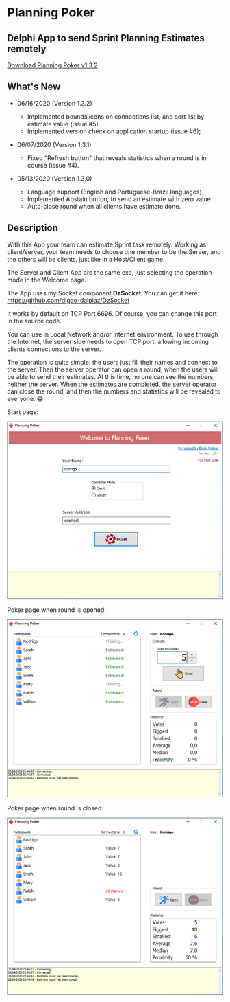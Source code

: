 
# Planning Poker

## Delphi App to send Sprint Planning Estimates remotely

[Download Planning Poker v1.3.2](https://github.com/digao-dalpiaz/Planning-Poker/releases/download/v1.3.2/PlanningPoker.exe)

## What's New

- 06/16/2020 (Version 1.3.2)

   - Implemented bounds icons on connections list, and sort list by estimate value (issue #5).
   - Implemented version check on application startup (issue #6);

- 06/07/2020 (Version 1.3.1)

   - Fixed "Refresh button" that reveals statistics when a round is in course (issue #4).

- 05/13/2020 (Version 1.3.0)

   - Language support (English and Portuguese-Brazil languages).
   - Implemented Abstain button, to send an estimate with zero value.
   - Auto-close round when all clients have estimate done.

## Description

With this App your team can estimate Sprint task remotely.
Working as client/server, your team needs to choose one member to be the Server, and the others will be clients, just like in a Host/Client game.

The Server and Client App are the same exe, just selecting the operation mode in the Welcome page.

The App uses my Socket component **DzSocket**.
You can get it here: https://github.com/digao-dalpiaz/DzSocket

It works by default on TCP Port 6696. Of course, you can change this port in the source code.

You can use in Local Network and/or Internet environment. To use through the Internet, the server side needs to open TCP port, allowing incoming clients connections to the server.

The operation is quite simple: the users just fill their names and connect to the server. Then the server operator can open a round, when the users will be able to send their estimates. At this time, no one can see the numbers, neither the server. When the estimates are completed, the server operator can close the round, and then the numbers and statistics will be revealed to everyone. :grin:

Start page:

![Start Tab](images/start_tab.png)

Poker page when round is opened:

![Poker Tab Opened](images/poker_tab_opened.png)

Poker page when round is closed:

![Poker Tab Closed](images/poker_tab_closed.png)
